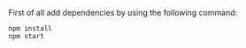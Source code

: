 First of all add dependencies by using the following command:

<code>npm install</code><br>
<code>npm start</code>
